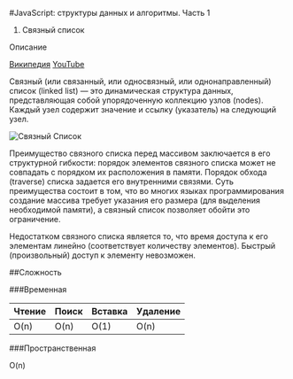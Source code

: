 #JavaScript: структуры данных и алгоритмы. Часть 1

1. Связный список

Описание

[Википедия](https://ru.wikipedia.org/wiki/%D0%A1%D0%B2%D1%8F%D0%B7%D0%BD%D1%8B%D0%B9_%D1%81%D0%BF%D0%B8%D1%81%D0%BE%D0%BA)
[YouTube](https://www.youtube.com/watch?v=C9FK1pHLnhI&list=PLQOaTSbfxUtAIipl4136nwb4ISyFk8oI4)

Связный (или связанный, или односвязный, или однонаправленный) список (linked list) — это динамическая структура данных, представляющая собой упорядоченную коллекцию узлов (nodes). Каждый узел содержит значение и ссылку (указатель) на следующий узел.

![Связный Список](https://habrastorage.org/r/w1560/webt/dz/-b/yf/dz-byfpa6h_clxc6thkrojlrdli.png)

Преимущество связного списка перед массивом заключается в его структурной гибкости: порядок элементов связного списка может не совпадать с порядком их расположения в памяти. Порядок обхода (traverse) списка задается его внутренними связями. Суть преимущества состоит в том, что во многих языках программирования создание массива требует указания его размера (для выделения необходимой памяти), а связный список позволяет обойти это ограничение.


Недостатком связного списка является то, что время доступа к его элементам линейно (соответствует количеству элементов). Быстрый (произвольный) доступ к элементу невозможен.


##Сложность

###Временная

|Чтение|Поиск|Вставка|Удаление|
|------|-----|-------|--------|
|O(n)  |O(n) |O(1)   |O(n)    |

###Пространственная

O(n)